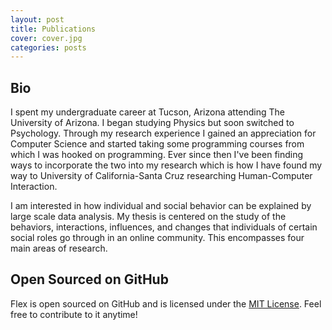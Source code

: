```yaml
---
layout: post
title: Publications
cover: cover.jpg
categories: posts
---
```


## Bio

I spent my undergraduate career at Tucson, Arizona attending The University of Arizona. I began studying Physics but soon switched to Psychology. Through my research experience I gained an appreciation for Computer Science and started taking some programming courses from which I was hooked on programming. Ever since then I've been finding ways to incorporate the two into my research which is how I have found my way to University of California-Santa Cruz researching Human-Computer Interaction.

I am interested in how individual and social behavior can be explained by large scale data analysis. My thesis is centered on the study of the behaviors, interactions, influences, and changes that individuals of certain social roles go through in an online community. This encompasses four main areas of research.

## Open Sourced on GitHub

Flex is open sourced on GitHub and is licensed under the [MIT License](http://opensource.org/licenses/MIT). Feel free to contribute to it anytime!
